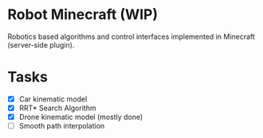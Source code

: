 # Robot Minecraft (WIP)

Robotics based algorithms and control interfaces implemented in Minecraft (server-side plugin).

# Tasks
- [x] Car kinematic model
- [x] RRT* Search Algorithm
- [x] Drone kinematic model (mostly done)
- [ ] Smooth path interpolation
